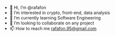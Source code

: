- 👋 Hi, I’m @rafafon
- 👀 I’m interested in crypto, front-end, data analysis
- 🌱 I’m currently learning Software Engineering
- 💞️ I’m looking to collaborate on any project
- 📫 How to reach me rafafon.95@gmail.com

<!---
rafafon/rafafon is a ✨ special ✨ repository because its `README.md` (this file) appears on your GitHub profile.
You can click the Preview link to take a look at your changes.
--->
